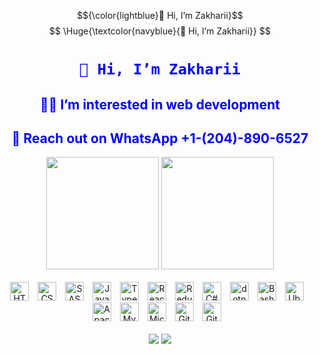 $${\color{lightblue}👋 Hi, I’m Zakharii}$$
$$
\Huge{\textcolor{navyblue}{👋 Hi, I’m Zakharii}}
$$
<div align="center">
  <h1 style="color: blue;"><code style="color : blue">👋 Hi, I’m Zakharii</code></h1>
  <h2 style="color: blue;">👨‍💻 I’m interested in web development</h2>
  <h2 style="color: blue;">📱 Reach out on WhatsApp +1-(204)-890-6527</h2>
</div>


<div align="center">
  <a style="text-decoration: none;" href="https://github.com/Zakharii-Husar">
    <img height="180em"
      src="https://github-readme-stats.vercel.app/api?username=Zakharii-Husar&show_icons=true&theme=blue_navy&include_all_commits=true&count_private=true" />
    <img height="180em"
      src="https://github-readme-stats.vercel.app/api/top-langs/?username=Zakharii-Husar&layout=compact&langs_count=7&theme=blue_navy" />
  </a>
</div>

<div style="display: inline_block" align="center"><br>
  <a style="text-decoration: none;" href="https://en.wikipedia.org/wiki/HTML">
    <img alt="HTML" width="30px" style="padding-right:10px;"
      src="https://cdn.jsdelivr.net/gh/devicons/devicon/icons/html5/html5-plain.svg" />
  </a>
  <a style="text-decoration: none;" href="https://en.wikipedia.org/wiki/CSS">
    <img alt="CSS" width="30px" style="padding-right:10px;"
      src="https://cdn.jsdelivr.net/gh/devicons/devicon/icons/css3/css3-plain.svg" />
  </a>
  <a style="text-decoration: none;" href="https://en.wikipedia.org/wiki/Sass_(stylesheet_language)">
    <img alt="SASS" width="30px" style="padding-right:10px;"
      src="https://cdn.jsdelivr.net/gh/devicons/devicon/icons/sass/sass-original.svg" />
  </a>
  <a style="text-decoration: none;" href="https://en.wikipedia.org/wiki/JavaScript">
    <img alt="JavaScript" width="30px" style="padding-right:10px;"
      src="https://cdn.jsdelivr.net/gh/devicons/devicon/icons/javascript/javascript-plain.svg" />
  </a>
  <a style="text-decoration: none;" href="https://en.wikipedia.org/wiki/TypeScript">
    <img alt="TypeScript" width="30px" style="padding-right:10px;"
      src="https://cdn.jsdelivr.net/gh/devicons/devicon/icons/typescript/typescript-plain.svg" />
  </a>
  <a style="text-decoration: none;" href="https://en.wikipedia.org/wiki/React_(JavaScript_library)">
    <img alt="React" width="30px" style="padding-right:10px;"
      src="https://cdn.jsdelivr.net/gh/devicons/devicon/icons/react/react-original.svg" />
  </a>
  <a style="text-decoration: none;" href="https://en.wikipedia.org/wiki/Redux_(JavaScript_library)">
    <img alt="Redux" width="30px" style="padding-right:10px;"
      src="https://cdn.jsdelivr.net/gh/devicons/devicon/icons/redux/redux-original.svg" />
  </a>
  <a style="text-decoration: none;" href="https://en.wikipedia.org/wiki/C_Sharp_(programming_language)">
    <img alt="C#" width="30px" style="padding-right:10px;"
      src="https://cdn.jsdelivr.net/gh/devicons/devicon/icons/csharp/csharp-plain.svg" />
  </a>
  <a style="text-decoration: none;" href="https://en.wikipedia.org/wiki/.NET_Core">
    <img alt="dotnet" width="30px" style="padding-right:10px;"
      src="https://cdn.jsdelivr.net/gh/devicons/devicon/icons/dotnetcore/dotnetcore-original.svg" />
  </a>
  <a style="text-decoration: none;" href="https://en.wikipedia.org/wiki/Bash_(Unix_shell)">
    <img alt="Bash" width="30px" style="padding-right:10px;"
      src="https://cdn.jsdelivr.net/gh/devicons/devicon/icons/bash/bash-original.svg" />
  </a>
  <a style="text-decoration: none;" href="https://en.wikipedia.org/wiki/Ubuntu">
    <img alt="Ubuntu" width="30px" style="padding-right:10px;"
      src="https://cdn.jsdelivr.net/gh/devicons/devicon/icons/ubuntu/ubuntu-original.svg" />
  </a>

  <a style="text-decoration: none;" href="https://en.wikipedia.org/wiki/Apache_HTTP_Server">
    <img alt="Apache" width="30px" style="padding-right:10px;"
      src="https://cdn.jsdelivr.net/gh/devicons/devicon/icons/apache/apache-original.svg" />
  </a>

  <a style="text-decoration: none;" href="https://en.wikipedia.org/wiki/MySQL">
    <img alt="MySQL" width="30px" style="padding-right:10px;"
      src="https://cdn.jsdelivr.net/gh/devicons/devicon/icons/mysql/mysql-original.svg" />
  </a>
  <a style="text-decoration: none;" href="https://en.wikipedia.org/wiki/Microsoft_SQL_Server">
    <img alt="Microsoft_SQL_Server" width="30px" style="padding-right:10px;"
      src="https://cdn.jsdelivr.net/gh/devicons/devicon/icons/microsoftsqlserver/microsoftsqlserver-original.svg" />
  </a>
  <a style="text-decoration: none;" href="https://en.wikipedia.org/wiki/GitHub">
    <img alt="GitHub" width="30px" style="padding-right:10px;"
      src="https://cdn.jsdelivr.net/gh/devicons/devicon/icons/github/github-original.svg" />
  </a>
  <a style="text-decoration: none;" href="https://en.wikipedia.org/wiki/Git">
    <img alt="Git" width="30px" style="padding-right:10px;"
      src="https://cdn.jsdelivr.net/gh/devicons/devicon/icons/git/git-original.svg" />
  </a>
</div>

<!-- Clearing div to ensure the next content starts on a new line -->
<div style="clear: both;"></div>

<br />

<div align="center">
  <a style="text-decoration: none;" href="mailto:zakhariihusar@gmail.com"><img
      src="https://img.shields.io/badge/-Gmail-%23333?style=for-the-badge&logo=gmail&logoColor=white"
      target="_blank"></a>
  <a style="text-decoration: none;" href="https://www.linkedin.com/in/zakharii-husar-4a5ab5249/" target="_blank"><img
      src="https://img.shields.io/badge/-LinkedIn-%230077B5?style=for-the-badge&logo=linkedin&logoColor=white"
      target="_blank"></a>
</div>
